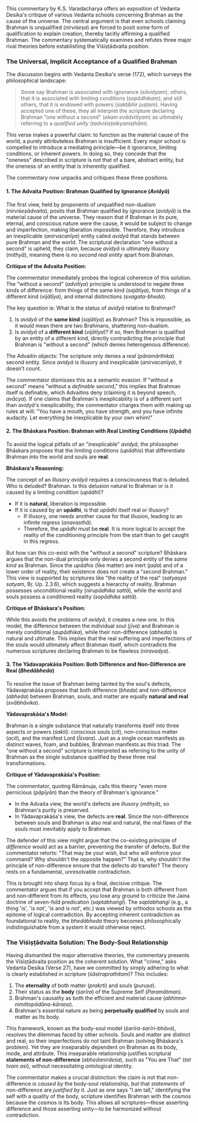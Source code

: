 This commentary by K.S. Varadacharya offers an exposition of Vedanta Desika's critique of various Vedanta schools concerning Brahman as the cause of the universe. The central argument is that even schools claiming Brahman is unqualified (*nirviśeṣa*) are forced to posit some form of qualification to explain creation, thereby tacitly affirming a qualified Brahman. The commentary systematically examines and refutes three major rival theories before establishing the Viśiṣṭādvaita position.

### The Universal, Implicit Acceptance of a Qualified Brahman

The discussion begins with Vedanta Desika's verse (172), which surveys the philosophical landscape:

> Some say Brahman is associated with ignorance (*sāvidyam*); others, that it is associated with limiting conditions (*sopādhikam*); and still others, that it is endowed with powers (*śaktibhir juṣṭam*). Having accepted one of these, they all interpret the scripture declaring Brahman "one without a second" (*ekam evādvitīyam*) as ultimately referring to a *qualified unity* (*tadviśiṣṭaikyaniṣṭhām*).

This verse makes a powerful claim: to function as the material cause of the world, a purely attributeless Brahman is insufficient. Every major school is compelled to introduce a mediating principle—be it ignorance, limiting conditions, or inherent powers. In doing so, they concede that the "oneness" described in scripture is not that of a bare, abstract entity, but the oneness of an entity that is inherently qualified.

The commentary now unpacks and critiques these three positions.

#### 1. The Advaita Position: Brahman Qualified by Ignorance (*Avidyā*)

The first view, held by proponents of unqualified non-dualism (*nirviśeṣādvaita*), posits that Brahman qualified by ignorance (*avidyā*) is the material cause of the universe. They reason that if Brahman in its pure, eternal, and conscious nature were the cause, it would be subject to change and imperfection, making liberation impossible. Therefore, they introduce an inexplicable (*anirvacanīya*) entity called *avidyā* that stands between pure Brahman and the world. The scriptural declaration "one without a second" is upheld, they claim, because *avidyā* is ultimately illusory (*mithyā*), meaning there is no *second real entity* apart from Brahman.

**Critique of the Advaita Position:**

The commentator immediately probes the logical coherence of this solution. The "without a second" (*advitīya*) principle is understood to negate three kinds of difference: from things of the same kind (*sajātīya*), from things of a different kind (*vijātīya*), and internal distinctions (*svagata-bheda*).

The key question is: What is the status of *avidyā* relative to Brahman?

1.  Is *avidyā* of the **same kind** (*sajātīya*) as Brahman? This is impossible, as it would mean there are two Brahmans, shattering non-dualism.
2.  Is *avidyā* of a **different kind** (*vijātīya*)? If so, then Brahman is qualified by an entity of a different kind, directly contradicting the principle that Brahman is "without a second" (which denies heterogenous difference).

The Advaitin objects: The scripture only denies a *real* (*pāramārthika*) second entity. Since *avidyā* is illusory and inexplicable (*anirvacanīya*), it doesn't count.

The commentator dismisses this as a semantic evasion. If "without a second" means "without a *definable* second," this implies that Brahman itself is definable, which Advaitins deny (claiming it is beyond speech, *avācya*). If one claims that Brahman's inexplicability is of a different sort than *avidyā*'s inexplicability, the commentator charges them with making up rules at will: "You have a mouth, you have strength, and you have infinite audacity. Let everything be inexplicable by your own whim!"

#### 2. The Bhāskara Position: Brahman with Real Limiting Conditions (*Upādhi*)

To avoid the logical pitfalls of an "inexplicable" *avidyā*, the philosopher Bhāskara proposes that the limiting conditions (*upādhis*) that differentiate Brahman into the world and souls are **real**.

**Bhāskara's Reasoning:**

The concept of an illusory *avidyā* requires a consciousness that is deluded. Who is deluded? Brahman. Is this delusion natural to Brahman or is it caused by a limiting condition (*upādhi*)?
- If it is **natural**, liberation is impossible.
- If it is caused by an **upādhi**, is that *upādhi* itself real or illusory?
  - If illusory, one needs another cause for that illusion, leading to an infinite regress (*anavasthā*).
  - Therefore, the *upādhi* must be **real**. It is more logical to accept the reality of the conditioning principle from the start than to get caught in this regress.

But how can this co-exist with the "without a second" scripture? Bhāskara argues that the non-dual principle only denies a second entity of the *same kind* as Brahman. Since the *upādhis* (like matter) are inert (*jaḍa*) and of a lower order of reality, their existence does not create a "second Brahman." This view is supported by scriptures like "the reality of the real" (*satyasya satyam*, Bṛ. Up. 2.3.6), which suggests a hierarchy of reality. Brahman possesses unconditional reality (*nirupādhika sattā*), while the world and souls possess a conditioned reality (*sopādhika sattā*).

**Critique of Bhāskara's Position:**

While this avoids the problems of *avidyā*, it creates a new one. In this model, the difference between the individual soul (*jīva*) and Brahman is merely conditional (*aupādhika*), while their non-difference (*abheda*) is natural and ultimate. This implies that the real suffering and imperfections of the souls would ultimately affect Brahman itself, which contradicts the numerous scriptures declaring Brahman to be flawless (*niravadya*).

#### 3. The Yādavaprakāśa Position: Both Difference and Non-Difference are Real (*Bhedābheda*)

To resolve the issue of Brahman being tainted by the soul's defects, Yādavaprakāśa proposes that both difference (*bheda*) and non-difference (*abheda*) between Brahman, souls, and matter are equally **natural and real** (*svābhāvika*).

**Yādavaprakāśa's Model:**

Brahman is a single substance that naturally transforms itself into three aspects or powers (*śakti*): conscious souls (*cit*), non-conscious matter (*acit*), and the manifest Lord (*Īśvara*). Just as a single ocean manifests as distinct waves, foam, and bubbles, Brahman manifests as this triad. The "one without a second" scripture is interpreted as referring to the unity of Brahman as the single substance qualified by these three real transformations.

**Critique of Yādavaprakāśa's Position:**

The commentator, quoting Rāmānuja, calls this theory "even more pernicious (*pāpīyān*) than the theory of Brahman's ignorance."

- In the Advaita view, the world's defects are illusory (*mithyā*), so Brahman's purity is preserved.
- In Yādavaprakāśa's view, the defects are **real**. Since the non-difference between souls and Brahman is also real and natural, the real flaws of the souls must inevitably apply to Brahman.

The defender of this view might argue that the co-existing principle of *difference* would act as a barrier, preventing the transfer of defects. But the commentator retorts: "That may be your wish, but who will enforce your command? Why shouldn't the opposite happen?" That is, why shouldn't the principle of non-difference ensure that the defects *do* transfer? The theory rests on a fundamental, unresolvable contradiction.

This is brought into sharp focus by a final, decisive critique. The commentator argues that if you accept that Brahman is both different from and non-different from its effects, you lose any ground to criticize the Jaina doctrine of seven-fold predication (*saptabhaṅgī*). The *saptabhaṅgī* (e.g., a thing 'is', 'is not', 'is and is not', etc.) was viewed by orthodox schools as the epitome of logical contradiction. By accepting inherent contradiction as foundational to reality, the *bhedābheda* theory becomes philosophically indistinguishable from a system it would otherwise reject.

### The Viśiṣṭādvaita Solution: The Body-Soul Relationship

Having dismantled the major alternative theories, the commentary presents the Viśiṣṭādvaita position as the coherent solution. What "crime," asks Vedanta Desika (Verse 27), have we committed by simply adhering to what is clearly established in scripture (*śāstraprathitam*)? This includes:

1.  The **eternality** of both matter (*prakṛti*) and souls (*puruṣa*).
2.  Their status as the **body** (*śarīra*) of the Supreme Self (*Paramātman*).
3.  Brahman's causality as both the efficient and material cause (*abhinna-nimittopādāna-kāraṇa*).
4.  Brahman's essential nature as being **perpetually qualified** by souls and matter as Its body.

This framework, known as the body-soul model (*śarīra-śarīri-bhāva*), resolves the dilemmas faced by other schools. Souls and matter are distinct and real, so their imperfections do not taint Brahman (solving Bhāskara's problem). Yet they are inseparably dependent on Brahman as its body, mode, and attribute. This inseparable relationship justifies scriptural **statements of non-difference** (*abhedanirdeśa*), such as "You are That" (*tat tvam asi*), without necessitating ontological identity.

The commentator makes a crucial distinction: the claim is not that non-difference *is caused by* the body-soul relationship, but that *statements* of non-difference are *justified by* it. Just as one says "I am tall," identifying the self with a quality of the body, scripture identifies Brahman with the cosmos because the cosmos is Its body. This allows all scriptures—those asserting difference and those asserting unity—to be harmonized without contradiction.